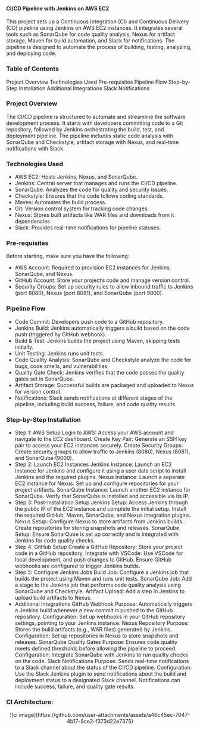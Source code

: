 #### CI/CD Pipeline with Jenkins on AWS EC2
This project sets up a Continuous Integration (CI) and Continuous Delivery (CD) pipeline using Jenkins on AWS EC2 instances. It integrates several tools such as SonarQube for code quality analysis, Nexus for artifact storage, Maven for build automation, and Slack for notifications. The pipeline is designed to automate the process of building, testing, analyzing, and deploying code.

### Table of Contents
Project Overview
Technologies Used
Pre-requisites
Pipeline Flow
Step-by-Step Installation
Additional Integrations
Slack Notifications

### Project Overview
The CI/CD pipeline is structured to automate and streamline the software development process. It starts with developers committing code to a Git repository, followed by Jenkins orchestrating the build, test, and deployment pipeline. The pipeline includes static code analysis with SonarQube and Checkstyle, artifact storage with Nexus, and real-time notifications with Slack.

### Technologies Used
- AWS EC2: Hosts Jenkins, Nexus, and SonarQube.
- Jenkins: Central server that manages and runs the CI/CD pipeline.
- SonarQube: Analyzes the code for quality and security issues.
- Checkstyle: Ensures that the code follows coding standards.
- Maven: Automates the build process.
- Git: Version control system for tracking code changes.
- Nexus: Stores built artifacts like WAR files and downloads from it dependencies
- Slack: Provides real-time notifications for pipeline statuses.
  
### Pre-requisites
Before starting, make sure you have the following:

- AWS Account: Required to provision EC2 instances for Jenkins, SonarQube, and Nexus.
- GitHub Account: Store your project’s code and manage version control.
- Security Groups: Set up security rules to allow inbound traffic to Jenkins (port 8080), Nexus (port 8081), and SonarQube (port 9000).
### Pipeline Flow
- Code Commit: Developers push code to a GitHub repository.
- Jenkins Build: Jenkins automatically triggers a build based on the code push (triggered by GitHub webhook).
- Build & Test: Jenkins builds the project using Maven, skipping tests initially.
- Unit Testing: Jenkins runs unit tests.
- Code Quality Analysis: SonarQube and Checkstyle analyze the code for bugs, code smells, and vulnerabilities.
- Quality Gate Check: Jenkins verifies that the code passes the quality gates set in SonarQube.
- Artifact Storage: Successful builds are packaged and uploaded to Nexus for version control.
- Notifications: Slack sends notifications at different stages of the pipeline, including build success, failure, and code quality results.
### Step-by-Step Installation
- Step 1: AWS Setup
Login to AWS: Access your AWS account and navigate to the EC2 dashboard.
Create Key Pair: Generate an SSH key pair to access your EC2 instances securely.
Create Security Groups: Create security groups to allow traffic to Jenkins (8080), Nexus (8081), and SonarQube (9000).
- Step 2: Launch EC2 Instances
Jenkins Instance: Launch an EC2 instance for Jenkins and configure it using a user data script to install Jenkins and the required plugins.
Nexus Instance: Launch a separate EC2 instance for Nexus. Set up and configure repositories for your project artifacts.
SonarQube Instance: Launch another EC2 instance for SonarQube. Verify that SonarQube is installed and accessible via its IP.
- Step 3: Post-Installation Setup
Jenkins Setup: Access Jenkins through the public IP of the EC2 instance and complete the initial setup. Install the required GitHub, Maven, SonarQube, and Nexus integration plugins.
Nexus Setup: Configure Nexus to store artifacts from Jenkins builds. Create repositories for storing snapshots and releases.
SonarQube Setup: Ensure SonarQube is set up correctly and is integrated with Jenkins for code quality checks.
- Step 4: GitHub Setup
Create a GitHub Repository: Store your project code in a GitHub repository.
Integrate with VSCode: Use VSCode for local development, and push changes to GitHub. Ensure GitHub webhooks are configured to trigger Jenkins builds.
- Step 5: Configure Jenkins Jobs
Build Job: Configure a Jenkins job that builds the project using Maven and runs unit tests.
SonarQube Job: Add a stage to the Jenkins job that performs code quality analysis using SonarQube and Checkstyle.
Artifact Upload: Add a step in Jenkins to upload build artifacts to Nexus.
- Additional Integrations
GitHub Webhook
Purpose: Automatically triggers a Jenkins build whenever a new commit is pushed to the GitHub repository.
Configuration: Set up webhooks in your GitHub repository settings, pointing to your Jenkins instance.
Nexus Repository
Purpose: Stores the build artifacts (e.g., WAR files) generated by Jenkins.
Configuration: Set up repositories in Nexus to store snapshots and releases.
SonarQube Quality Gates
Purpose: Ensures code quality meets defined thresholds before allowing the pipeline to proceed.
Configuration: Integrate SonarQube with Jenkins to run quality checks on the code.
Slack Notifications
Purpose: Sends real-time notifications to a Slack channel about the status of the CI/CD pipeline.
Configuration: Use the Slack Jenkins plugin to send notifications about the build and deployment status to a designated Slack channel. Notifications can include success, failure, and quality gate results.

### CI Architecture:
<p align="center">
![ci image](https://github.com/user-attachments/assets/a46c45ec-7047-4b17-8ce2-f373d22e7375)
</p>
